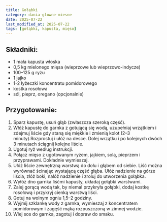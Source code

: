 ```yaml
---
title: Gołąbki
category: dania-glowne-miesne
date: 2025-07-22
last_modified_at: 2025-07-22
tags: [gołąbki, kapusta, mięso]
---
```


## Składniki:
 - 1 mała kapusta włoska
 - 0,5 kg mielonego mięsa (wieprzowe lub wieprzowo-indycze)
 - 100–125 g ryżu
 - 1 jajko
 - 1-2 łyżeczki koncentratu pomidorowego
 - kostka rosołowa
 - sól, pieprz, oregano (opcjonalnie)

## Przygotowanie:
1. Sparz kapustę, usuń głąb (zwłaszcza szeroką część).
2. Włóż kapustę do garnka z gotującą się wodą, uzupełniaj wrzątkiem i zdejmuj liście gdy staną się miękkie i zmienią kolot (2–3 minuty).Rozprostuj i ułóż na desce. Dolej wrzątku i po kolejnych dwóch 3 minutach ściągnij kolejne liście. 
3. Ugotuj ryż według instrukcji.
4. Połącz mięso z ugotowanym ryżem, jajkiem, solą, pieprzem i przyprawami. Dokładnie wymieszaj.
5. Ułóż liście zewnętrzną warstwą do dołu i głąbem od siebie. Liść można wyrównać ścinając wystającą część głąba. Ułóż nadzienie na górze liścia, złóż boki, nałóż nadzienie i zroluj do utworzenia gołąbka. 
6. Wyłóż dno garnka liśćmi kapusty, układaj gołąbki warstwami.
7. Zalej gorącą wodą tak, by niemal przykryła gołąbki, dodaj kostkę rosołową i przykryj cienką warstwą liści.
8. Gotuj na wolnym ogniu 1,5–2 godziny.
9. Wyjmij szklankę wody z garnka, wymieszaj z koncentratem pomidorowym i zagęść mąką rozpuszczoną w zimnej wodzie.
10. Wlej sos do garnka, zagotuj i dopraw do smaku.
